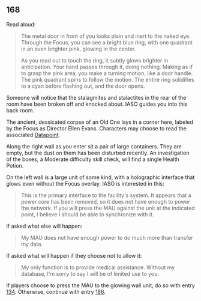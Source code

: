 ## 168

Read aloud:

> The metal door in front of you looks plain and inert to the naked eye.
> Through the Focus, you can see a bright blue ring, with one quadrant in an even brighter pink, glowing in the center.
> 
> As you read out to touch the ring, it subtly glows brighter in anticipation.
> Your hand passes through it, doing nothing.
> Making as if to grasp the pink area, you make a turning motion, like a door handle.
> The pink quadrant spins to follow the motion.
> The entire ring solidifies to a cyan before flashing out, and the door opens.

Someone will notice that the stalagmites and stalactites in the rear of the room have been broken off and knocked about.
IASO guides you into this back room.

The ancient, dessicated corpse of an Old One lays in a corner here, labeled by the Focus as Director Ellen Evans.
Characters may choose to read the associated [Datapoint](https://horizon.fandom.com/wiki/All_Good_Things...).

Along the right wall as you enter sit a pair of large containers.
They are empty, but the dust on them has been disturbed recently.
An investigation of the boxes, a Moderate difficulty skill check, will find a single Health Potion.

On the left wall is a large unit of some kind, with a holographic interface that glows even without the Focus overlay.
IASO is interested in this:

> This is the primary interface to the facility's system.
> It appears that a power core has been removed, so it does not have enough to power the network.
> If you will press the MAU against the unit at the indicated point, I believe I should be able to synchronize with it.

If asked what else will happen:

> My MAU does not have enough power to do much more than transfer my data.

If asked what will happen if they choose not to allow it:

> My only function is to provide medical assistance.
> Without my database, I'm sorry to say I will be of limited use to you.

If players choose to press the MAU to the glowing wall unit, do so with entry [134](134-synchronize.md).
Otherwise, continue with entry [186](186-no-synchronize.md).
